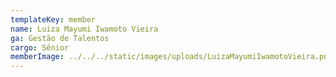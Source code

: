 ```yaml
---
templateKey: member
name: Luiza Mayumi Iwamoto Vieira
ga: Gestão de Talentos
cargo: Sênior
memberImage: ../../../static/images/uploads/LuizaMayumiIwamotoVieira.png
---
```

